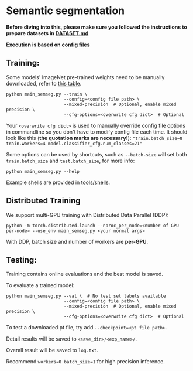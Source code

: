 # Semantic segmentation

**Before diving into this, please make sure you followed the instructions to prepare datasets in [DATASET.md](./DATASET.md)**

**Execution is based on [config files](../configs/README.md)**

## Training:

Some models' ImageNet pre-trained weights need to be manually downloaded, refer to [this table](./IMAGENET_MODELS.md).

```
python main_semseg.py --train \
                      --config=<config file path> \
                      --mixed-precision  # Optional, enable mixed precision \
                      --cfg-options=<overwrite cfg dict>  # Optional
```

Your `<overwrite cfg dict>` is used to manually override config file options in commandline so you don't have to modify config file each time. It should look like this (**the quotation marks are necessary!**): `"train.batch_size=8 train.workers=4 model.classifier_cfg.num_classes=21"`

Some options can be used by shortcuts, such as `--batch-size` will set both `train.batch_size` and `test.batch_size`, for more info:

```
python main_semseg.py --help
```

Example shells are provided in [tools/shells](../tools/shells/).

## Distributed Training

We support multi-GPU training with Distributed Data Parallel (DDP):

```
python -m torch.distributed.launch --nproc_per_node=<number of GPU per-node> --use_env main_semseg.py <your normal args>
```

With DDP, batch size and number of workers are **per-GPU**.

## Testing:

Training contains online evaluations and the best model is saved.

To evaluate a trained model:

```
python main_semseg.py --val \  # No test set labels available
                      --config=<config file path> \
                      --mixed-precision  # Optional, enable mixed precision \
                      --cfg-options=<overwrite cfg dict>  # Optional
```

To test a downloaded pt file, try add `--checkpoint=<pt file path>`.

Detail results will be saved to `<save_dir>/<exp_name>/`.

Overall result will be saved to `log.txt`.

Recommend `workers=0 batch_size=1` for high precision inference.
